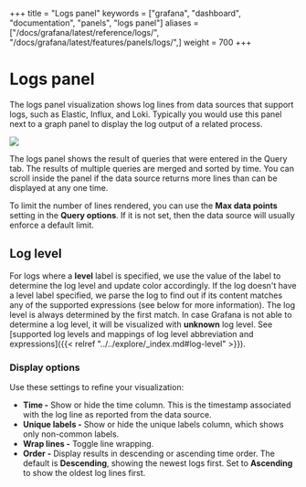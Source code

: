 +++
title = "Logs panel"
keywords = ["grafana", "dashboard", "documentation", "panels", "logs panel"]
aliases = ["/docs/grafana/latest/reference/logs/", "/docs/grafana/latest/features/panels/logs/",]
weight = 700
+++

# Logs panel

The logs panel visualization shows log lines from data sources that support logs, such as Elastic, Influx, and Loki. Typically you would use this panel next to a graph panel to display the log output of a related process.

<img class="screenshot" src="/static/img/docs/v64/logs-panel.png">

The logs panel shows the result of queries that were entered in the Query tab. The results of multiple queries are merged and sorted by time. You can scroll inside the panel if the data source returns more lines than can be displayed at any one time.

To limit the number of lines rendered, you can use the **Max data points** setting in the **Query options**. If it is not set, then the data source will usually enforce a default limit.

## Log level

For logs where a **level** label is specified, we use the value of the label to determine the log level and update color accordingly. If the log doesn't have a level label specified, we parse the log to find out if its content matches any of the supported expressions (see below for more information). The log level is always determined by the first match. In case Grafana is not able to determine a log level, it will be visualized with **unknown** log level. See [supported log levels and mappings of log level abbreviation and expressions]({{< relref "../../explore/_index.md#log-level" >}}).

### Display options

Use these settings to refine your visualization:

- **Time -** Show or hide the time column. This is the timestamp associated with the log line as reported from the data source.
- **Unique labels -** Show or hide the unique labels column, which shows only non-common labels.
- **Wrap lines -** Toggle line wrapping.
- **Order -** Display results in descending or ascending time order. The default is **Descending**, showing the newest logs first. Set to **Ascending** to show the oldest log lines first.

